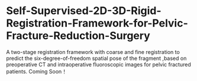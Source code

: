 # Self-Supervised-2D-3D-Rigid-Registration-Framework-for-Pelvic-Fracture-Reduction-Surgery


A two-stage registration framework with coarse and fine registration to predict the six-degree-of-freedom spatial pose of the fragment ,based on preoperative CT and intraoperative fluoroscopic images for pelvic fractured patients.
Coming Soon！
